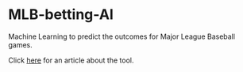 # MLB-betting-AI
Machine Learning to predict the outcomes for Major League Baseball games.

Click [here](https://studentsotgame.com/2019/04/25/neptune-mlb-betting-ai-2/) for an article about the tool.
